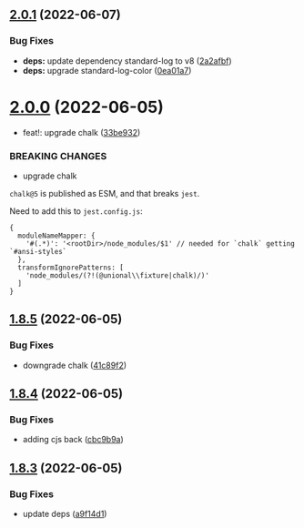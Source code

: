 ## [2.0.1](https://github.com/unional/fixture/compare/v2.0.0...v2.0.1) (2022-06-07)


### Bug Fixes

* **deps:** update dependency standard-log to v8 ([2a2afbf](https://github.com/unional/fixture/commit/2a2afbf2492e21d4c33fa8db8099c1f6b32e71bf))
* **deps:** upgrade standard-log-color ([0ea01a7](https://github.com/unional/fixture/commit/0ea01a723ed8b44bee7906137166cbccdcda9b52))

# [2.0.0](https://github.com/unional/fixture/compare/v1.8.5...v2.0.0) (2022-06-05)


* feat!: upgrade chalk ([33be932](https://github.com/unional/fixture/commit/33be932904b39c05dde0d07146b2ae203fcda97c))


### BREAKING CHANGES

* upgrade chalk

`chalk@5` is published as ESM, and that breaks `jest`.

Need to add this to `jest.config.js`:

```jsonc
{
  moduleNameMapper: {
    '#(.*)': '<rootDir>/node_modules/$1' // needed for `chalk` getting `#ansi-styles`
  },
  transformIgnorePatterns: [
    'node_modules/(?!(@unional\\fixture|chalk)/)'
  ]
}
```

## [1.8.5](https://github.com/unional/fixture/compare/v1.8.4...v1.8.5) (2022-06-05)


### Bug Fixes

* downgrade chalk ([41c89f2](https://github.com/unional/fixture/commit/41c89f2d84ee843ef4ae64a2b46965d56bc4927c))

## [1.8.4](https://github.com/unional/fixture/compare/v1.8.3...v1.8.4) (2022-06-05)


### Bug Fixes

* adding cjs back ([cbc9b9a](https://github.com/unional/fixture/commit/cbc9b9a5c1d92575989e5478dc29810f938df4ad))

## [1.8.3](https://github.com/unional/fixture/compare/v1.8.2...v1.8.3) (2022-06-05)


### Bug Fixes

* update deps ([a9f14d1](https://github.com/unional/fixture/commit/a9f14d1db6682b31a568126f12c844150a8e1217))
